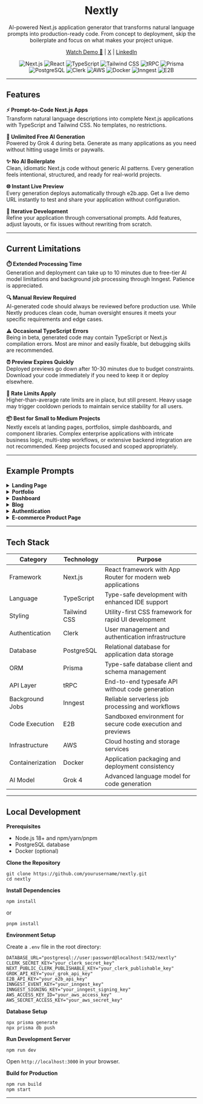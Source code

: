 <div align="center">
  
  # Nextly
  
  AI-powered Next.js application generator that transforms natural language prompts into production-ready code. From concept to deployment, skip the boilerplate and focus on what makes your project unique.

  [Watch Demo 🚀](https://nextly.live) | [X](https://x.com/vedantxn) | [LinkedIn](https://linkedin.com/in/vedantxn)
</div>


<div align="center">

![Next.js](https://img.shields.io/badge/Next.js-000000?style=for-the-badge&logo=nextdotjs&logoColor=white)
![React](https://img.shields.io/badge/React-61DAFB?style=for-the-badge&logo=react&logoColor=black)
![TypeScript](https://img.shields.io/badge/TypeScript-3178C6?style=for-the-badge&logo=typescript&logoColor=white)
![Tailwind CSS](https://img.shields.io/badge/Tailwind_CSS-06B6D4?style=for-the-badge&logo=tailwindcss&logoColor=white)
![tRPC](https://img.shields.io/badge/tRPC-2596BE?style=for-the-badge&logo=trpc&logoColor=white)
![Prisma](https://img.shields.io/badge/Prisma-2D3748?style=for-the-badge&logo=prisma&logoColor=white)
![PostgreSQL](https://img.shields.io/badge/PostgreSQL-4169E1?style=for-the-badge&logo=postgresql&logoColor=white)
![Clerk](https://img.shields.io/badge/Clerk-6C47FF?style=for-the-badge&logo=clerk&logoColor=white)
![AWS](https://img.shields.io/badge/AWS-232F3E?style=for-the-badge&logo=amazonaws&logoColor=white)
![Docker](https://img.shields.io/badge/Docker-2496ED?style=for-the-badge&logo=docker&logoColor=white)
![Inngest](https://img.shields.io/badge/Inngest-000000?style=for-the-badge&logo=inngest&logoColor=white)
![E2B](https://img.shields.io/badge/E2B-FF6B35?style=for-the-badge&logo=e2b&logoColor=white)

</div>

---

## Features

**⚡ Prompt-to-Code Next.js Apps**  
Transform natural language descriptions into complete Next.js applications with TypeScript and Tailwind CSS. No templates, no restrictions.

**🎯 Unlimited Free AI Generation**  
Powered by Grok 4 during beta. Generate as many applications as you need without hitting usage limits or paywalls.

**✨ No AI Boilerplate**  
Clean, idiomatic Next.js code without generic AI patterns. Every generation feels intentional, structured, and ready for real-world projects.

**🌐 Instant Live Preview**  
Every generation deploys automatically through e2b.app. Get a live demo URL instantly to test and share your application without configuration.

**🔄 Iterative Development**  
Refine your application through conversational prompts. Add features, adjust layouts, or fix issues without rewriting from scratch.

---
## Current Limitations

**⏱️ Extended Processing Time**  
Generation and deployment can take up to 10 minutes due to free-tier AI model limitations and background job processing through Inngest. Patience is appreciated.

**🔍 Manual Review Required**  
AI-generated code should always be reviewed before production use. While Nextly produces clean code, human oversight ensures it meets your specific requirements and edge cases.

**⚠️ Occasional TypeScript Errors**  
Being in beta, generated code may contain TypeScript or Next.js compilation errors. Most are minor and easily fixable, but debugging skills are recommended.

**⏰ Preview Expires Quickly**  
Deployed previews go down after 10-30 minutes due to budget constraints. Download your code immediately if you need to keep it or deploy elsewhere.

**🚦 Rate Limits Apply**  
Higher-than-average rate limits are in place, but still present. Heavy usage may trigger cooldown periods to maintain service stability for all users.

**📦 Best for Small to Medium Projects**  
Nextly excels at landing pages, portfolios, simple dashboards, and component libraries. Complex enterprise applications with intricate business logic, multi-step workflows, or extensive backend integration are not recommended. Keep projects focused and scoped appropriately.

---

## Example Prompts

<details>
<summary><strong>Landing Page</strong></summary>

Create a modern SaaS landing page for a project management tool. Include a hero section with a gradient background, headline "Manage Projects Effortlessly", subheadline, and two CTA buttons (Start Free Trial, Watch Demo). Add a features section with 6 feature cards in a grid layout, each with an icon, title, and description. Include a pricing section with 3 tiers (Starter $9/mo, Pro $29/mo, Enterprise custom) showing features as checkmarks. Add a testimonials carousel with 5 customer reviews including avatar, name, company, and quote. Footer should have 4 columns: Product links, Company links, Resources, and social media icons. Use a blue and white color scheme with smooth animations on scroll.

</details>

<details>
<summary><strong>Portfolio</strong></summary>

Build a portfolio website for a frontend developer. Create a hero section with my name "Alex Chen", tagline "Frontend Developer & UI Designer", and a profile image on the right. Add a projects section displaying 6 projects in a masonry grid layout. Each project card should have a thumbnail image, project title, tech stack tags (React, TypeScript, etc.), short description, and buttons for Live Demo and GitHub. Include an about section with a two-column layout: left side has my bio paragraph, right side lists technical skills grouped by category (Frontend, Backend, Tools) with progress bars showing proficiency. Add a contact section with a working form (name, email, message fields) and my email and LinkedIn links. Use a dark theme with green accent colors.

</details>

<details>
<summary><strong>Dashboard</strong></summary>

Generate an analytics dashboard for an e-commerce admin panel. Create a sidebar navigation on the left with menu items (Dashboard, Orders, Products, Customers, Analytics, Settings) with icons. The main content area should have 4 stat cards at the top showing Total Revenue, Orders Today, Active Users, and Conversion Rate with numbers and percentage changes (up/down arrows). Below that, add a 2-column layout: left side has a placeholder for a line chart showing revenue over time, right side shows recent orders table with columns (Order ID, Customer, Amount, Status). Status should have colored badges (Pending yellow, Completed green, Cancelled red). Add a top navbar with search bar, notifications bell icon, and user profile dropdown. Use a light gray background with purple accents.

</details>

<details>
<summary><strong>Blog</strong></summary>

Create a tech blog with a clean, readable design. Homepage should have a large featured post at the top with cover image, category badge, title, excerpt, author info (avatar, name, date), and read time. Below that, display 9 blog posts in a 3-column grid with smaller cards (thumbnail, category, title, excerpt, author, date). Add a sidebar on the right with search bar, popular posts widget (5 posts with thumbnails and titles), categories list, and newsletter signup form. Individual blog post page should have full-width cover image, title, author info, reading progress bar at top, formatted content with headings, code blocks, and blockquotes, and related posts at the bottom. Include a comment section placeholder. Use a serif font for article content and sans-serif for UI elements.

</details>

<details>
<summary><strong>Authentication</strong></summary>

Build complete authentication pages with modern design. Login page should have a centered card with logo at top, "Welcome Back" heading, email and password input fields with icons, "Remember Me" checkbox, "Forgot Password?" link, primary login button, divider with "or continue with", social login buttons (Google, GitHub, Twitter) with icons, and "Don't have an account? Sign up" link at bottom. Signup page similar layout but with Name, Email, Password, and Confirm Password fields. Add real-time password strength indicator showing Weak/Medium/Strong with colored bar. Include form validation with error messages below fields. Forgot password page should have email input and reset link button. Use gradient background with glassmorphism effect on the card.

</details>

<details>
<summary><strong>E-commerce Product Page</strong></summary>

Design a detailed product page for a sneaker store. Left side should have an image gallery with one large main image and 4 thumbnail images below that change the main image on click. Right side has product info: breadcrumb navigation, product name "Air Max 2024", star rating (4.5 stars with 230 reviews link), price with strikethrough original price showing discount, color selector with clickable color swatches, size selector with size buttons (US 7-13), stock status badge, quantity selector with plus/minus buttons, two CTA buttons (Add to Cart primary, Add to Wishlist secondary), and accordion sections for Description, Shipping Info, and Return Policy. Below the main section, add tabs for Reviews, Size Guide, and Product Details. At the bottom, show a "You May Also Like" section with 4 related product cards in a horizontal scroll. Use a modern, minimal design with black and white theme.

</details>

---

## Tech Stack

| Category | Technology | Purpose |
|----------|-----------|---------|
| Framework | Next.js | React framework with App Router for modern web applications |
| Language | TypeScript | Type-safe development with enhanced IDE support |
| Styling | Tailwind CSS | Utility-first CSS framework for rapid UI development |
| Authentication | Clerk | User management and authentication infrastructure |
| Database | PostgreSQL | Relational database for application data storage |
| ORM | Prisma | Type-safe database client and schema management |
| API Layer | tRPC | End-to-end typesafe API without code generation |
| Background Jobs | Inngest | Reliable serverless job processing and workflows |
| Code Execution | E2B | Sandboxed environment for secure code execution and previews |
| Infrastructure | AWS | Cloud hosting and storage services |
| Containerization | Docker | Application packaging and deployment consistency |
| AI Model | Grok 4 | Advanced language model for code generation |

---

## Local Development

**Prerequisites**
- Node.js 18+ and npm/yarn/pnpm
- PostgreSQL database
- Docker (optional)

**Clone the Repository**

```
git clone https://github.com/yourusername/nextly.git
cd nextly
```

**Install Dependencies**

```
npm install
```
or
```
pnpm install
```
**Environment Setup**

Create a `.env` file in the root directory:

```
DATABASE_URL="postgresql://user:password@localhost:5432/nextly"
CLERK_SECRET_KEY="your_clerk_secret_key"
NEXT_PUBLIC_CLERK_PUBLISHABLE_KEY="your_clerk_publishable_key"
GROK_API_KEY="your_grok_api_key"
E2B_API_KEY="your_e2b_api_key"
INNGEST_EVENT_KEY="your_inngest_key"
INNGEST_SIGNING_KEY="your_inngest_signing_key"
AWS_ACCESS_KEY_ID="your_aws_access_key"
AWS_SECRET_ACCESS_KEY="your_aws_secret_key"
```
**Database Setup**
```
npx prisma generate
npx prisma db push
```
**Run Development Server**
```
npm run dev
```
Open `http://localhost:3000` in your browser.

**Build for Production**
```
npm run build
npm start
```
---
